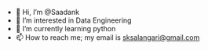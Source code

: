 - 👋 Hi, I’m @Saadank
- 👀 I’m interested in Data Engineering
- 🌱 I’m currently learning python
- 📫 How to reach me; my email is sksalangari@gmail.com

<!---
Saadank/Saadank is a ✨ special ✨ repository because its `README.md` (this file) appears on your GitHub profile.
You can click the Preview link to take a look at your changes.
--->
